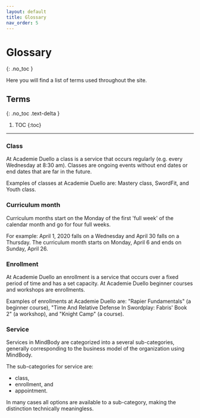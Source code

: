 ```yaml
---
layout: default
title: Glossary 
nav_order: 5 
---
```


# Glossary 
{: .no_toc }

Here you will find a list of terms used throughout the site.

## Terms
{: .no_toc .text-delta }

1. TOC
{:toc}

---
### Class

At Academie Duello a class is a service that occurs regularly (e.g. every Wednesday at 8:30 am). Classes are ongoing events without end dates or end dates that are far in the future. 

Examples of classes at Academie Duello are: Mastery class, SwordFit, and Youth class.

### Curriculum month
Curriculum months start on the Monday of the first 'full week' of the calendar month and go for four full weeks.

For example: April 1, 2020 falls on a Wednesday and April 30 falls on a Thursday. The curriculum month starts on Monday, April 6 and ends on Sunday, April 26.
 
### Enrollment

At Academie Duello an enrollment is a service that occurs over a fixed period of time and has a set capacity.
At Academie Duello beginner courses and workshops are enrollments.

Examples of enrollments at Academie Duello are: "Rapier Fundamentals" (a beginner course), "Time And Relative Defense In Swordplay: Fabris' Book 2" (a workshop), and "Knight Camp" (a course).

### Service

Services in MindBody are categorized into a several sub-categories, generally corresponding to the business model of the organization using MindBody.

The sub-categories for service are:
- class,
- enrollment, and
- appointment.

In many cases all options are available to a sub-category, making the distinction technically meaningless. 